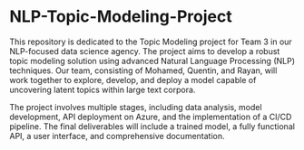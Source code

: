 # NLP-Topic-Modeling-Project
This repository is dedicated to the Topic Modeling project for Team 3 in our NLP-focused data science agency. The project aims to develop a robust topic modeling solution using advanced Natural Language Processing (NLP) techniques. Our team, consisting of Mohamed, Quentin, and Rayan, will work together to explore, develop, and deploy a model capable of uncovering latent topics within large text corpora.

The project involves multiple stages, including data analysis, model development, API deployment on Azure, and the implementation of a CI/CD pipeline. The final deliverables will include a trained model, a fully functional API, a user interface, and comprehensive documentation.
